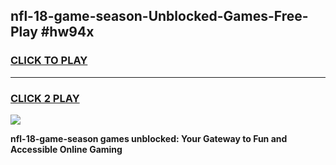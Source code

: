
## nfl-18-game-season-Unblocked-Games-Free-Play #hw94x
<h3>
<a href="https://us.freeplayer.one?title=nfl-18-game-season&ref=9M">CLICK TO PLAY</a></h3>
<hr>

<h3>
<a href="https://us.freeplayer.one?title=nfl-18-game-season&ref=9M">CLICK 2 PLAY</a>
  
</h3>

<a href="https://us.freeplayer.one?title=nfl-18-game-season&ref=9M"><img src="https://clearcache.store/games.png"></a>


**nfl-18-game-season games unblocked: Your Gateway to Fun and Accessible Online Gaming**
